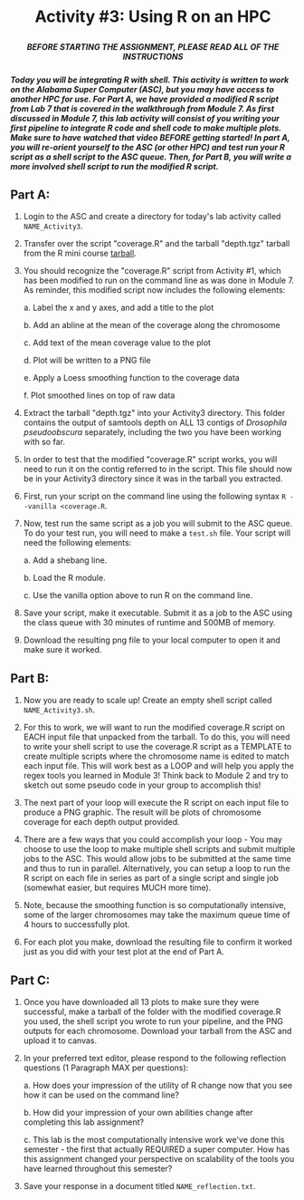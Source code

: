 # <p align="center">Activity #3: Using R on an HPC</p>

##### <p align="center"><b>BEFORE STARTING THE ASSIGNMENT, PLEASE READ ALL OF THE INSTRUCTIONS</b></p>

##### Today you will be integrating R with shell. This activity is written to work on the Alabama Super Computer (ASC), but you may have access to another HPC for use. For Part A, we have provided a modified R script from Lab 7 that is covered in the walkthrough from Module 7. As first discussed in Module 7, this lab activity will consist of you writing your first pipeline to integrate R code and shell code to make multiple plots. Make sure to have watched that video BEFORE getting started! In part A, you will re-orient yourself to the ASC (or other HPC) and test run your R script as a shell script to the ASC queue. Then, for Part B, you will write a more involved shell script to run the modified R script. 

## Part A:

1. Login to the ASC and create a directory for today's lab activity called `NAME_Activity3`. 

2. Transfer over the script "coverage.R" and the tarball "depth.tgz" tarball from the R mini course [tarball](https://github.com/StevisonLab/R-Mini-Course/blob/main/data/all_data.tgz). 

3. You should recognize the "coverage.R" script from Activity #1, which has been modified to run on the command line as was done in Module 7. As reminder, this modified script now includes the following elements:

      a. Label the x and y axes, and add a title to the plot

      b. Add an abline at the mean of the coverage along the chromosome

      c. Add text of the mean coverage value to the plot

      d. Plot will be written to a PNG file
  
      e. Apply a Loess smoothing function to the coverage data

      f. Plot smoothed lines on top of raw data

4. Extract the tarball "depth.tgz" into your Activity3 directory. This folder contains the output of samtools depth on ALL 13 contigs of *Drosophila pseudoobscura* separately, including the two you have been working with so far.

5. In order to test that the modified "coverage.R" script works, you will need to run it on the contig referred to in the script. This file should now be in your Activity3 directory since it was in the tarball you extracted. 

6. First, run your script on the command line using the following syntax `R --vanilla <coverage.R`. 

7. Now, test run the same script as a job you will submit to the ASC queue. To do your test run, you will need to make a `test.sh` file. Your script will need the following elements:

      a. Add a shebang line.
 
      b. Load the R module.
 
      c. Use the vanilla option above to run R on the command line. 

8. Save your script, make it executable. Submit it as a job to the ASC using the class queue with 30 minutes of runtime and 500MB of memory.

9. Download the resulting png file to your local computer to open it and make sure it worked. 

## Part B:

1. Now you are ready to scale up! Create an empty shell script called `NAME_Activity3.sh`. 

2. For this to work, we will want to run the modified coverage.R script on EACH input file that unpacked from the tarball. To do this, you will need to write your shell script to use the coverage.R script as a TEMPLATE to create multiple scripts where the chromosome name is edited to match each input file. This will work best as a LOOP and will help you apply the regex tools you learned in Module 3! Think back to Module 2 and try to sketch out some pseudo code in your group to accomplish this!

3. The next part of your loop will execute the R script on each input file to produce a PNG graphic. The result will be plots of chromosome coverage for each depth output provided.

4. There are a few ways that you could accomplish your loop - You may choose to use the loop to make multiple shell scripts and submit multiple jobs to the ASC. This would allow jobs to be submitted at the same time and thus to run in parallel. Alternatively, you can setup a loop to run the R script on each file in series as part of a single script and single job (somewhat easier, but requires MUCH more time).

5. Note, because the smoothing function is so computationally intensive, some of the larger chromosomes may take the maximum queue time of 4 hours to successfully plot. 

6. For each plot you make, download the resulting file to confirm it worked just as you did with your test plot at the end of Part A.


## Part C:

1. Once you have downloaded all 13 plots to make sure they were successful, make a tarball of the folder with the modified coverage.R you used, the shell script you wrote to run your pipeline, and the PNG outputs for each chromosome. Download your tarball from the ASC and upload it to canvas.

2. In your preferred text editor, please respond to the following reflection questions (1 Paragraph MAX per questions): 

      a. How does your impression of the utility of R change now that you see how it can be used on the command line?
 
      b. How did your impression of your own abilities change after completing this lab assignment?
 
      c. This lab is the most computationally intensive work we've done this semester - the first that actually REQUIRED a super computer. How has this assignment changed your perspective on scalability of the tools you have learned throughout this semester?  

3. Save your response in a document titled `NAME_reflection.txt`.


